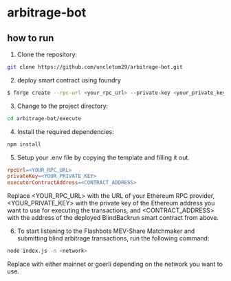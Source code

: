 # arbitrage-bot

## how to run

1. Clone the repository:
```bash
git clone https://github.com/uncletom29/arbitrage-bot.git
```
2. deploy smart contract using foundry

```bash
$ forge create --rpc-url <your_rpc_url> --private-key <your_private_key> src/blindBackrun.sol:BlindBackrun
```
3. Change to the project directory:
```bash
cd arbitrage-bot/execute
```
4. Install the required dependencies:
```bash
npm install
```
5. Setup your .env file by copying the template and filling it out. 

```makefile
rpcUrl=<YOUR_RPC_URL>
privateKey=<YOUR_PRIVATE_KEY>
executorContractAddress=<CONTRACT_ADDRESS>
```
Replace <YOUR_RPC_URL> with the URL of your Ethereum RPC provider, <YOUR_PRIVATE_KEY> with the private key of the Ethereum address you want to use for executing the transactions, and <CONTRACT_ADDRESS> with the address of the deployed BlindBackrun smart contract from above.

6. To start listening to the Flashbots MEV-Share Matchmaker and submitting blind arbitrage transactions, run the following command:
```bash
node index.js -n <network>
```
Replace <network> with either mainnet or goerli depending on the network you want to use. 